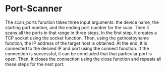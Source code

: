 # Port-Scanner
The scan_ports function takes three input arguments: the device name, the starting port number, and the ending port number for the scan. Then it scans all the ports in that range in three steps,
In the first step, it creates a TCP socket using the socket function.
Then, using the gethostbyname function, the IP address of the target host is obtained.
At the end, it is connected to the desired IP and port using the connect function. If the connection is successful, it can be concluded that that particular port is open. Then, it closes the connection using the close function and repeats all these steps for the next port.
